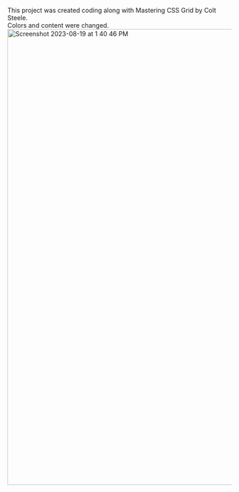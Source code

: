 This project was created coding along with Mastering CSS Grid by Colt Steele. <br>
Colors and content were changed. 
<img width="1026" alt="Screenshot 2023-08-19 at 1 40 46 PM" src="https://github.com/ThereIsASmile/css_grid/assets/57597467/d4f4cc70-2b2a-4ee8-928a-dbe44011a9ff">
